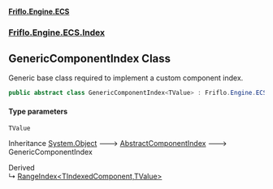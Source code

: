 #### [Friflo.Engine.ECS](index.md 'index')
### [Friflo.Engine.ECS.Index](Friflo.Engine.ECS.Index.md 'Friflo.Engine.ECS.Index')

## GenericComponentIndex<TValue> Class

Generic base class required to implement a custom component index.

```csharp
public abstract class GenericComponentIndex<TValue> : Friflo.Engine.ECS.Index.AbstractComponentIndex
```
#### Type parameters

<a name='Friflo.Engine.ECS.Index.GenericComponentIndex_TValue_.TValue'></a>

`TValue`

Inheritance [System.Object](https://docs.microsoft.com/en-us/dotnet/api/System.Object 'System.Object') &#129106; [AbstractComponentIndex](AbstractComponentIndex.md 'Friflo.Engine.ECS.Index.AbstractComponentIndex') &#129106; GenericComponentIndex<TValue>

Derived  
&#8627; [RangeIndex&lt;TIndexedComponent,TValue&gt;](RangeIndex_TIndexedComponent,TValue_.md 'Friflo.Engine.ECS.Index.RangeIndex<TIndexedComponent,TValue>')